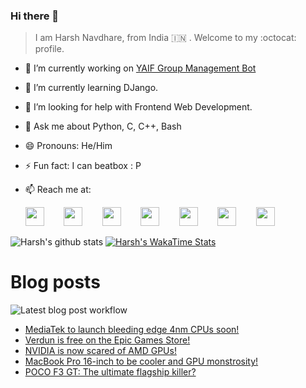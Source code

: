 ### Hi there 👋

> I am Harsh Navdhare, from India :india: . Welcome to my :octocat: profile.

* 🔭 I’m currently working on [YAIF Group Management Bot](https://github.com/YAIFoundation/YAR_Manager_Bot)
* 🌱 I’m currently learning DJango.
* 🤔 I’m looking for help with Frontend Web Development.
* 💬 Ask me about Python, C, C++, Bash
* 😄 Pronouns: He/Him
* ⚡ Fun fact: I can beatbox : P
* 📫 Reach me at: 
 

    [<img src="https://simpleicons.org/icons/instagram.svg" width="30">](https://www.instagram.com/plus_infinity.hn) &nbsp;&nbsp;&nbsp;&nbsp;&nbsp;&nbsp;
    [<img src="https://simpleicons.org/icons/facebook.svg" width="30">](https://www.facebook.com/harsh.navdhare.infinity) &nbsp;&nbsp;&nbsp;&nbsp;&nbsp;&nbsp; 
    [<img src="https://simpleicons.org/icons/twitter.svg" width="30">](https://twitter.com/hnavdhare) &nbsp;&nbsp;&nbsp;&nbsp;&nbsp;&nbsp; 
    [<img src="https://simpleicons.org/icons/xdadevelopers.svg" width="30">](https://forum.xda-developers.com/member.php?u=8122486) &nbsp;&nbsp;&nbsp;&nbsp;&nbsp;&nbsp; 
    [<img src="https://simpleicons.org/icons/telegram.svg" width="30">](https://t.me/infinitEplus) &nbsp;&nbsp;&nbsp;&nbsp;&nbsp;&nbsp;
    [<img src="https://simpleicons.org/icons/snapchat.svg" width="30">](https://www.snapchat.com/add/plus.infinity) &nbsp;&nbsp;&nbsp;&nbsp;&nbsp;&nbsp; 
    [<img src="https://simpleicons.org/icons/gmail.svg" width="30">](mailto:navdhareharsh2001@gmail.com)

 
 

![Harsh's github stats](https://github-readme-stats-infinity-plus.vercel.app/api?username=infinity-plus&show_icons=true&count_private=true&theme=dark) [![Harsh's WakaTime Stats](https://github-readme-stats-infinity-plus.vercel.app/api/wakatime?username=infinity_plus&theme=dark)](https://wakatime.com/@infinity_plus)

# Blog posts

![Latest blog post workflow](https://github.com/infinity-plus/infinity-plus/workflows/Latest%20blog%20post%20workflow/badge.svg)

<!-- BLOG-POST-LIST:START -->
- [MediaTek to launch bleeding edge 4nm CPUs soon!](https://spadebee.com/2021/07/28/mediatek-to-launch-bleeding-edge-4nm-cpus-soon/?utm_source=rss&utm_medium=rss&utm_campaign=mediatek-to-launch-bleeding-edge-4nm-cpus-soon)
- [Verdun is free on the Epic Games Store!](https://spadebee.com/2021/07/25/verdun-is-free-on-the-epic-games-store/?utm_source=rss&utm_medium=rss&utm_campaign=verdun-is-free-on-the-epic-games-store)
- [NVIDIA is now scared of AMD GPUs!](https://spadebee.com/2021/07/24/nvidia-is-now-scared-of-amd-gpus/?utm_source=rss&utm_medium=rss&utm_campaign=nvidia-is-now-scared-of-amd-gpus)
- [MacBook Pro 16-inch to be cooler and GPU monstrosity!](https://spadebee.com/2021/07/23/macbook-pro-16-inch-to-be-cooler-and-gpu-monstrosity/?utm_source=rss&utm_medium=rss&utm_campaign=macbook-pro-16-inch-to-be-cooler-and-gpu-monstrosity)
- [POCO F3 GT: The ultimate flagship killer?](https://spadebee.com/2021/07/23/poco-f3-gt-the-ultimate-flagship-killer/?utm_source=rss&utm_medium=rss&utm_campaign=poco-f3-gt-the-ultimate-flagship-killer)
<!-- BLOG-POST-LIST:END -->
